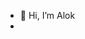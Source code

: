 - 👋 Hi, I’m Alok 
- 

<!---
AlokNL/AlokNL is a ✨ special ✨ repository because its `README.md` (this file) appears on your GitHub profile.
You can click the Preview link to take a look at your changes.
--->
